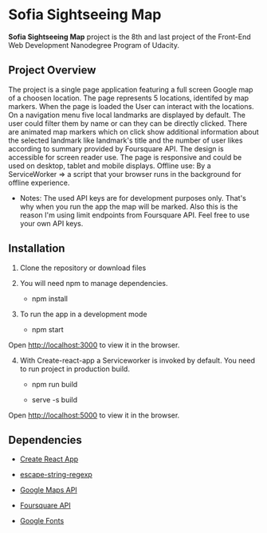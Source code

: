 # Sofia Sightseeing Map

**Sofia Sightseeing Map** project is the 8th and last project of the Front-End Web Development Nanodegree Program of Udacity.

## Project Overview

The project is a single page application featuring a full screen Google map of a choosen location. The page represents 5 locations, identifed by map markers. When the page is loaded the User can interact with the locations. On a navigation menu five local landmarks are displayed by default. The user could filter them by name or can they can be directly clicked. There are animated map markers which on click show additional information about the selected landmark like landmark's title and the number of user likes according to summary provided by Foursquare API.
The design is accessible for screen reader use.
The page is responsive and could be used on desktop, tablet and mobile displays.
Offline use: By a ServiceWorker => a script that your browser runs in the background for offline experience.

* Notes: The used API keys are for development purposes only. That's why when you run the app the map will be marked. Also this is the reason I'm using limit endpoints from Foursquare API. Feel free to use your own API keys.

## Installation

1. Clone the repository or download files

2. You will need npm to manage dependencies.

    * npm install

3. To run the app in a development mode

    * npm start

Open [http://localhost:3000](http://localhost:3000) to view it in the browser.

4. With Create-react-app a Serviceworker is invoked by default. You need to run project in production build.

    * npm run build

    * serve -s build

Open [http://localhost:5000](http://localhost:5000) to view it in the browser.

## Dependencies

* [Create React App](https://github.com/facebookincubator/create-react-app)

* [escape-string-regexp](https://www.npmjs.com/package/escape-string-regexp)

* [Google Maps API](https://cloud.google.com/maps-platform/)

* [Foursquare API](https://foursquare.com/developers/apps)

* [Google Fonts](https://fonts.google.com/)
